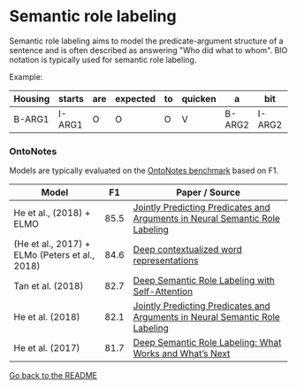 # Semantic role labeling

Semantic role labeling aims to model the predicate-argument structure of a sentence
and is often described as answering "Who did what to whom". BIO notation is typically
used for semantic role labeling.

Example:

| Housing | starts | are | expected | to | quicken | a | bit | from | August’s | pace | 
| --- | --- | --- | --- | --- | --- | --- | --- | --- | --- | --- | 
| B-ARG1 | I-ARG1 | O |  O  |  O  |   V  | B-ARG2 | I-ARG2 | B-ARG3 | I-ARG3 | I-ARG3 |    

### OntoNotes

Models are typically evaluated on the [OntoNotes benchmark](http://www.aclweb.org/anthology/W13-3516) based on F1.

| Model           | F1  |  Paper / Source |
| ------------- | :-----:| --- |
| He et al., (2018) + ELMO | 85.5 | [Jointly Predicting Predicates and Arguments in Neural Semantic Role Labeling](http://aclweb.org/anthology/P18-2058) |
| (He et al., 2017) + ELMo (Peters et al., 2018) | 84.6 | [Deep contextualized word representations](https://arxiv.org/abs/1802.05365) |
| Tan et al. (2018) | 82.7 | [Deep Semantic Role Labeling with Self-Attention](https://arxiv.org/abs/1712.01586) |
| He et al. (2018) | 82.1 | [Jointly Predicting Predicates and Arguments in Neural Semantic Role Labeling](http://aclweb.org/anthology/P18-2058) | 
| He et al. (2017) | 81.7 | [Deep Semantic Role Labeling: What Works and What’s Next](http://aclweb.org/anthology/P17-1044) |

[Go back to the README](../README.md)

